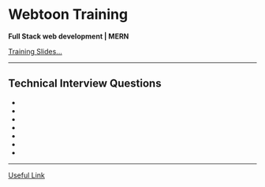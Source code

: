 # Webtoon Training

**Full Stack web development | MERN**

[Training Slides...](./ShaiSlides.md)

---

## Technical Interview Questions

-
-
-
-
-
-
-

---

[Useful Link](https://www.interviewbit.com/javascript-interview-questions/#different-data-types-present-in-javascript)
